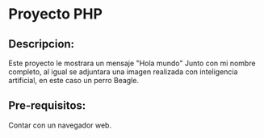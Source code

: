 # Proyecto PHP
## Descripcion: 

Este proyecto le mostrara un mensaje "Hola mundo" Junto con mi nombre completo, al igual se adjuntara una imagen realizada con inteligencia artificial, en este caso un perro Beagle. 

## Pre-requisitos: 

Contar con un navegador web. 

